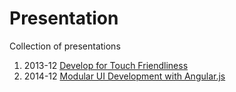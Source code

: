 Presentation
============

Collection of presentations

1. 2013-12 [Develop for Touch Friendliness](http://gaga-graphics.com/presentation/201312-develop_touch_friendliness.html)
2. 2014-12 [Modular UI Development with Angular.js](http://gaga-graphics.com/presentation/201412-modular_ui_with_angular.html)
